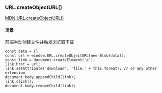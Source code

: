 ### URL.createObjectURL()

[MDN URL.createObjectURL()](https://developer.mozilla.org/zh-CN/docs/Web/API/URL/createObjectURL)


#### 场景

前端手动创建文件并触发浏览器下载
```
const data = {}
const url = window.URL.createObjectURL(new Blob(data));
const link = document.createElement('a');
link.href = url;
link.setAttribute('download', 'file.' + this.format); // or any other extension
document.body.appendChild(link);
link.click();
document.body.removeChild(link);
```